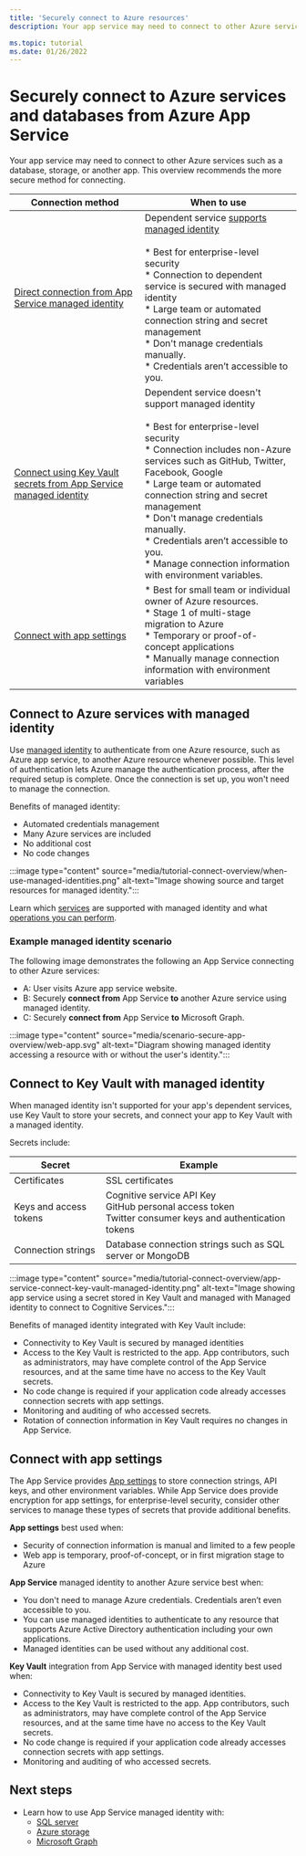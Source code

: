 ```yaml
---
title: 'Securely connect to Azure resources'
description: Your app service may need to connect to other Azure services such as a database, storage, or another app. This overview recommends the more secure method for connecting.

ms.topic: tutorial
ms.date: 01/26/2022
---
```

# Securely connect to Azure services and databases from Azure App Service

Your app service may need to connect to other Azure services such as a database, storage, or another app. This overview recommends the more secure method for connecting.

|Connection method|When to use|
|--|--|
|[Direct connection from App Service managed identity](#connect-to-azure-services-with-managed-identity)|Dependent service [supports managed identity](../active-directory/managed-identities-azure-resources/managed-identities-status.md)<br><br>* Best for enterprise-level security<br>* Connection to dependent service is secured with managed identity<br>* Large team or automated connection string and secret management<br>* Don't manage credentials manually.<br>* Credentials aren’t accessible to you.|
|[Connect using Key Vault secrets from App Service managed identity](#connect-to-key-vault-with-managed-identity)|Dependent service doesn't support managed identity<br><br>* Best for enterprise-level security<br>* Connection includes non-Azure services such as GitHub, Twitter, Facebook, Google<br>* Large team or automated connection string and secret management<br>* Don't manage credentials manually.<br>* Credentials aren’t accessible to you.<br>* Manage connection information with environment variables.|
|[Connect with app settings](#connect-with-app-settings)|* Best for small team or individual owner of Azure resources.<br>* Stage 1 of multi-stage migration to Azure<br>* Temporary or proof-of-concept applications<br>* Manually manage connection information with environment variables|

## Connect to Azure services with managed identity

Use [managed identity](../active-directory/managed-identities-azure-resources/overview.md) to authenticate from one Azure resource, such as Azure app service, to another Azure resource whenever possible. This level of authentication lets Azure manage the authentication process, after the required setup is complete. Once the connection is set up, you won't need to manage the connection. 

Benefits of managed identity:

* Automated credentials management
* Many Azure services are included
* No additional cost
* No code changes

:::image type="content" source="media/tutorial-connect-overview/when-use-managed-identities.png" alt-text="Image showing source and target resources for managed identity.":::

Learn which [services](../active-directory/managed-identities-azure-resources/managed-identities-status.md) are supported with managed identity and what [operations you can perform](../active-directory/managed-identities-azure-resources/overview.md).

### Example managed identity scenario

The following image demonstrates the following an App Service connecting to other Azure services:

* A: User visits Azure app service website.
* B: Securely **connect from** App Service **to** another Azure service using managed identity. 
* C: Securely **connect from** App Service **to** Microsoft Graph.

:::image type="content" source="media/scenario-secure-app-overview/web-app.svg" alt-text="Diagram showing managed identity accessing a resource with or without the user's identity.":::

## Connect to Key Vault with managed identity

When managed identity isn't supported for your app's dependent services, use Key Vault to store your secrets, and connect your app to Key Vault with a managed identity. 

Secrets include:

|Secret|Example|
|--|--|
|Certificates|SSL certificates|
|Keys and access tokens|Cognitive service API Key<br>GitHub personal access token<br>Twitter consumer keys and authentication tokens|
|Connection strings|Database connection strings such as SQL server or MongoDB|

:::image type="content" source="media/tutorial-connect-overview/app-service-connect-key-vault-managed-identity.png" alt-text="Image showing app service using a secret stored in Key Vault and managed with Managed identity to connect to Cognitive Services."::: 

Benefits of managed identity integrated with Key Vault include:

* Connectivity to Key Vault is secured by managed identities
* Access to the Key Vault is restricted to the app. App contributors, such as administrators, may have complete control of the App Service resources, and at the same time have no access to the Key Vault secrets.
* No code change is required if your application code already accesses connection secrets with app settings.
* Monitoring and auditing of who accessed secrets.
* Rotation of connection information in Key Vault requires no changes in App Service.

## Connect with app settings 

The App Service provides [App settings](configure-common.md?tabs=portal#configure-app-settings) to store connection strings, API keys, and other environment variables. While App Service does provide encryption for app settings, for enterprise-level security, consider other services to manage these types of secrets that provide additional benefits.

**App settings** best used when:

* Security of connection information is manual and limited to a few people
* Web app is temporary, proof-of-concept, or in first migration stage to Azure

**App Service** managed identity to another Azure service best when:

* You don't need to manage Azure credentials. Credentials aren’t even accessible to you.
* You can use managed identities to authenticate to any resource that supports Azure Active Directory authentication including your own applications.
* Managed identities can be used without any additional cost.

**Key Vault** integration from App Service with managed identity best used when:

* Connectivity to Key Vault is secured by managed identities.
* Access to the Key Vault is restricted to the app. App contributors, such as administrators, may have complete control of the App Service resources, and at the same time have no access to the Key Vault secrets.
* No code change is required if your application code already accesses connection secrets with app settings.
* Monitoring and auditing of who accessed secrets.


## Next steps

* Learn how to use App Service managed identity with:
    * [SQL server](tutorial-connect-msi-sql-database.md?tabs=windowsclient%2Cdotnet)
    * [Azure storage](scenario-secure-app-access-storage.md?tabs=azure-portal%2Cprogramming-language-csharp)
    * [Microsoft Graph](scenario-secure-app-access-microsoft-graph-as-app.md?tabs=azure-powershell%2Cprogramming-language-csharp)